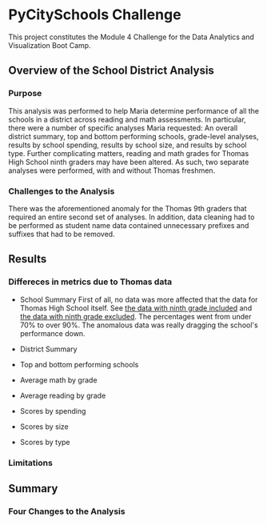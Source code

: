 
# PyCitySchools Challenge

This project constitutes the Module 4 Challenge for the Data Analytics and Visualization Boot Camp.

## Overview of the School District Analysis

### Purpose

This analysis was performed to help Maria determine performance of all the schools in a district across reading and math assessments. In particular, there were a number of specific analyses Maria requested: An overall district summary, top and bottom performing schools, grade-level analyses, results by school spending, results by school size, and results by school type. Further complicating matters, reading and math grades for Thomas High School ninth graders may have been altered. As such, two separate analyses were performed, with and without Thomas freshmen.

### Challenges to the Analysis

There was the aforementioned anomaly for the Thomas 9th graders that required an entire second set of analyses. In addition, data cleaning had to be performed as student name data contained unnecessary prefixes and suffixes that had to be removed.

## Results

### Differeces in metrics due to Thomas data

- School Summary
First of all, no data was more affected that the data for Thomas High School itself. See [the data with ninth grade included](https://github.com/josephrodini/School_District_Analysis/blob/main/Resources/Thomas_Original.PNG) and [the data with ninth grade excluded](https://github.com/josephrodini/School_District_Analysis/blob/main/Resources/Thomas_Updated.PNG). The percentages went from under 70% to over 90%. The anomalous data was really dragging the school's performance down.

- District Summary


- Top and bottom performing schools


- Average math by grade


- Average reading by grade


- Scores by spending


- Scores by size


- Scores by type


### Limitations


## Summary

### Four Changes to the Analysis

